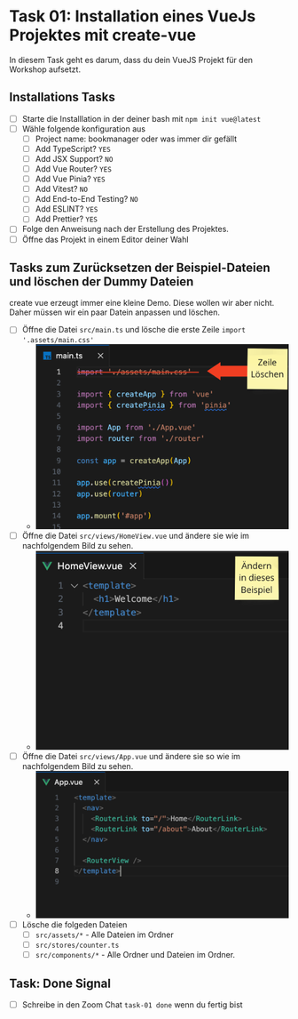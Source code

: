 # Task 01: Installation eines VueJs Projektes mit create-vue

In diesem Task geht es darum, dass du dein VueJS Projekt für den Workshop aufsetzt.

## Installations Tasks

- [ ] Starte die Installlation in der deiner bash mit `npm init vue@latest`
- [ ] Wähle folgende konfiguration aus
  - [ ] Project name: bookmanager oder was immer dir gefällt
  - [ ] Add TypeScript? `YES`
  - [ ] Add JSX Support? `NO`
  - [ ] Add Vue Router? `YES`
  - [ ] Add Vue Pinia? `YES`
  - [ ] Add Vitest? `NO`
  - [ ] Add End-to-End Testing? `NO`
  - [ ] Add ESLINT? `YES`
  - [ ] Add Prettier? `YES`
- [ ] Folge den Anweisung nach der Erstellung des Projektes.
- [ ] Öffne das Projekt in einem Editor deiner Wahl

## Tasks zum Zurücksetzen der Beispiel-Dateien und löschen der Dummy Dateien

create vue erzeugt immer eine kleine Demo. Diese wollen wir aber nicht. Daher müssen wir ein paar Datein anpassen und löschen.

- [ ] Öffne die Datei `src/main.ts` und lösche die erste Zeile `import '.assets/main.css'`
  - ![](img/main.ts.png)
- [ ] Öffne die Datei `src/views/HomeView.vue` und ändere sie wie im nachfolgendem Bild zu sehen.
  - ![](img/homeview.vue.png)
- [ ] Öffne die Datei `src/views/App.vue` und ändere sie so wie im nachfolgendem Bild zu sehen.
  - ![](img/app.vue.png)
- [ ] Lösche die folgeden Dateien
  - [ ] `src/assets/*` - Alle Dateien im Ordner
  - [ ] `src/stores/counter.ts`
  - [ ] `src/components/*` - Alle Ordner und Dateien im Ordner.

## Task: Done Signal

- [ ] Schreibe in den Zoom Chat `task-01 done` wenn du fertig bist
